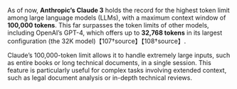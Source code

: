 As of now, **Anthropic’s Claude 3** holds the record for the highest token limit among large language models (LLMs), with a maximum context window of **100,000 tokens**. This far surpasses the token limits of other models, including OpenAI’s GPT-4, which offers up to **32,768 tokens** in its largest configuration (the 32K model)【107†source】【108†source】.

Claude’s 100,000-token limit allows it to handle extremely large inputs, such as entire books or long technical documents, in a single session. This feature is particularly useful for complex tasks involving extended context, such as legal document analysis or in-depth technical reviews.
